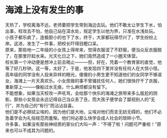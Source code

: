 # 海滩上没有发生的事

天热了，学校离海不远，老师要把学生带到海边去玩。他们不敢太让学生下水，怕出事，校攻去不怕，他自己站在深水处，规定学生以他为界，只准在水浅处玩。  
小孩子都乐疯了，连极胆小的也下了水，终于，大家都玩得尽兴了，学生纷纷上岸。这进，发生了一件事，把校长吓得目瞪口呆。  
原来，那些地一二年级的小女孩上得岸来，觉得衣服湿了不舒服，便当众反衣服脱了，在那里拧起水来。光天化日之下，她们竟然造成了一小圈天体营。  
校长第一个冲动便是想冲上前去喝止———但，好在，凭着一个教育家的直觉，他等了好几秒钟。这一等，太好了，于是，他发现四下里并没有任何人在大惊小怪。高年级的同学没有人投来异样的眼光，傻傻的小男生更不知道他们的女同学不够淑女，海滩上一片天真欢乐。小女孩做的事不曾骚扰任何人，她们很快拧干了衣服，重新穿上———像船过水无痕，什么麻烦都没有留下。  
不能想象，如果当天校攻一声吼骂，会给那个快乐的海滩之旅带来多么尴尬的阴影。那些小女孩会永远记得自己当众丢了丑，而大孩子便学会了鄙视别人的“无行”，并为自己的“有行”而沾沾自喜。  
他们是不必擦拭尘埃的，因为他们是大地，尘埃对他们而言无妨无碍的，他们不必急着学会为礼俗规范而羞惭。他们何必那么快学会成人社会的琐碎小节。  
许多事，如果没有那些神经质的家伙们大叫一声：“不得了啦！问题可严重啦！”原来也可以不成其为问题的。
  